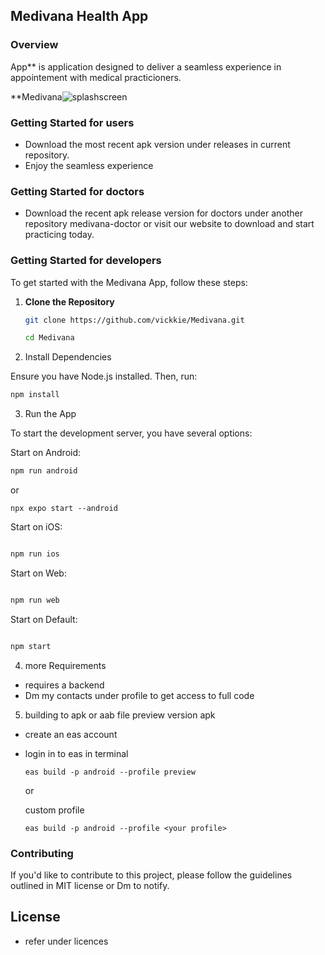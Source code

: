 ## Medivana Health App

### Overview

 App** is application designed to deliver a seamless experience in appointement with medical practicioners.

**Medivana![splashscreen](https://github.com/user-attachments/assets/6794400b-1aa6-4d29-9f0a-79b93a59c1c9)

### Getting Started for users

- Download the most recent apk version under releases in current repository.
- Enjoy the seamless experience

### Getting Started for doctors

- Download the recent apk release version for doctors under another repository medivana-doctor or visit our website to download and start practicing today.

### Getting Started for developers

To get started with the Medivana App, follow these steps:

1. **Clone the Repository**

   ```bash
   git clone https://github.com/vickkie/Medivana.git

   cd Medivana
   ```

2. Install Dependencies

Ensure you have Node.js installed. Then, run:

```bash
npm install

```

3. Run the App

To start the development server, you have several options:

Start on Android:

```bash
npm run android

```

or

```
npx expo start --android

```

Start on iOS:

```bash

npm run ios

```

Start on Web:

```bash

npm run web
```

Start on Default:

```bash

npm start


```

4. more Requirements

- requires a backend
- Dm my contacts under profile to get access to full code

5. building to apk or aab file
   preview version apk

- create an eas account
- login in to eas in terminal

  ```
  eas build -p android --profile preview

  ```

  or

  custom profile

  ```
  eas build -p android --profile <your profile>

  ```

### Contributing

If you'd like to contribute to this project, please follow the guidelines outlined in MIT license or Dm to notify.

## License

- refer under licences
